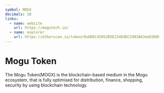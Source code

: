 ```yaml
---
symbol: MOGX
decimals: 18
links:
  - name: website
    url: https://mogutech.io/
  - name: explorer
    url: https://etherscan.io/token/0xbDEC45952B5E234EdDC2981B43eeD360826D5087
---
```


# Mogu Token

The Mogu Token(MOGX) is the blockchain-based medium in the Mogu ecosystem, that is fully optimised for distribution, finance, shopping, security by using blockchain technology.

